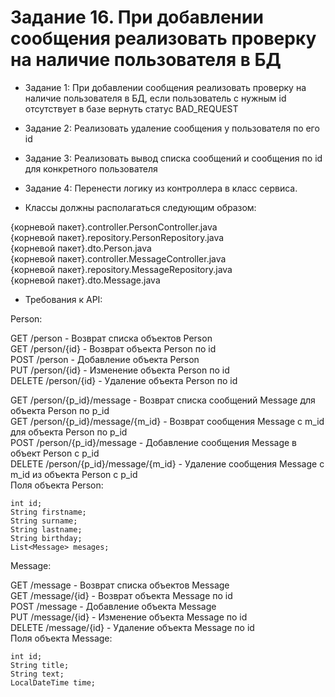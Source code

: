 # Задание 16. При добавлении сообщения реализовать проверку на наличие пользователя в БД

* Задание 1: При добавлении сообщения реализовать проверку на наличие пользователя в БД, если пользователь с нужным id отсутствует в базе вернуть статус BAD_REQUEST 

* Задание 2: Реализовать удаление сообщения у пользователя по его id 

* Задание 3: Реализовать вывод списка сообщений и сообщения по id для конкретного пользователя

* Задание 4: Перенести логику из контроллера в класс сервиса.

* Классы должны располагаться следующим образом:

{корневой пакет}.controller.PersonController.java  
{корневой пакет}.repository.PersonRepository.java  
{корневой пакет}.dto.Person.java  
{корневой пакет}.controller.MessageController.java  
{корневой пакет}.repository.MessageRepository.java  
{корневой пакет}.dto.Message.java  
   
* Требования к API:

Person:

GET /person - Возврат списка объектов Person  
GET /person/{id} - Возврат объекта Person по id  
POST /person - Добавление объекта Person  
PUT /person/{id} - Изменение объекта Person по id  
DELETE /person/{id} - Удаление объекта Person по id  

GET /person/{p_id}/message - Возврат списка сообщений Message для объекта Person по p_id  
GET /person/{p_id}/message/{m_id} - Возврат сообщения Message с m_id для объекта Person по p_id  
POST /person/{p_id}/message - Добавление сообщения Message в объект Person с p_id  
DELETE /person/{p_id}/message/{m_id} - Удаление сообщения Message с m_id из объекта Person с p_id  
Поля объекта Person:

    int id;
    String firstname;
    String surname;
    String lastname;
    String birthday;
    List<Message> mesages;
 
Message:

GET /message - Возврат списка объектов Message  
GET /message/{id} - Возврат объекта Message по id  
POST /message - Добавление объекта Message  
PUT /message/{id} - Изменение объекта Message по id  
DELETE /message/{id} - Удаление объекта Message по id  
Поля объекта Message:

    int id;
    String title;
    String text;
    LocalDateTime time;
